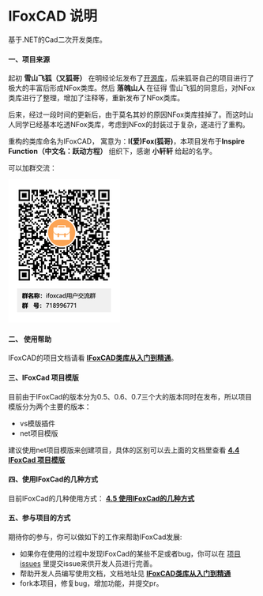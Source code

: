 # IFoxCAD 说明

基于.NET的Cad二次开发类库。

#### 一、项目来源

起初 **雪山飞狐（又狐哥）** 在明经论坛发布了[开源库](http://bbs.mjtd.com/thread-75701-1-1.html)，后来狐哥自己的项目进行了极大的丰富后形成NFox类库。然后 **落魄山人** 在征得 雪山飞狐的同意后，对NFox类库进行了整理，增加了注释等，重新发布了NFox类库。

后来，经过一段时间的更新后，由于莫名其妙的原因NFox类库挂掉了。而这时山人同学已经基本吃透NFox类库，考虑到NFox的封装过于复杂，遂进行了重构。

重构的类库命名为IFoxCAD， 寓意为：**I(爱)Fox(狐哥)**，本项目发布于**Inspire Function（中文名：跃动方程）** 组织下，感谢 **小轩轩** 给起的名字。

可以加群交流：

![IFoxCad用户交流群群二维码](./docs/png/ifoxcad用户交流群群二维码.png)

#### 二、 使用帮助

IFoxCAD的项目文档请看 **[IFoxCAD类库从入门到精通](https://www.kdocs.cn/l/cc6ZXSa0vMgD)**。

#### 三、IFoxCad 项目模版

目前由于IFoxCad的版本分为0.5、0.6、0.7三个大的版本同时在发布，所以项目模版分为两个主要的版本：

- vs模版插件
- net项目模版

建议使用net项目模版来创建项目，具体的区别可以去上面的文档里查看 **[4.4 IFoxCad 项目模版](https://kdocs.cn/l/cc6ZXSa0vMgD?linkname=ulYcRm6f9a)**

#### 四、使用IFoxCad的几种方式

目前IFoxCad的几种使用方式：
**[4.5 使用IFoxCad的几种方式](https://kdocs.cn/l/cc6ZXSa0vMgD?linkname=mhBJO1Vchu)**

#### 五、参与项目的方式

期待你的参与，你可以做如下的工作来帮助IFoxCad发展:

- 如果你在使用的过程中发现IFoxCad的某些不足或者bug，你可以在 [项目issues](https://gitee.com/inspirefunction/ifoxcad/issues) 里提交issue来供开发人员进行完善。
- 帮助开发人员编写使用文档，文档地址见 **[IFoxCAD类库从入门到精通](https://www.kdocs.cn/l/cc6ZXSa0vMgD)**
- fork本项目，修复bug，增加功能，并提交pr。

